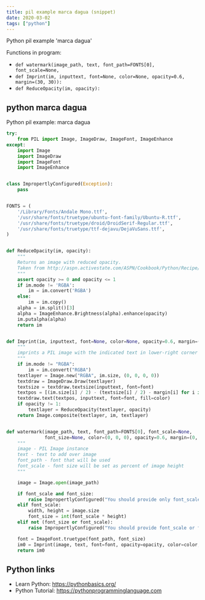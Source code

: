 ```yaml
---
title: pil example marca dagua (snippet)
date: 2020-03-02
tags: ["python"]
---
```

Python pil example 'marca dagua'

Functions in program: 
* `def watermark(image_path, text, font_path=FONTS[0], font_scale=None,`
* `def Imprint(im, inputtext, font=None, color=None, opacity=0.6, margin=(30, 30)):`
* `def ReduceOpacity(im, opacity):`

## python marca dagua

Python pil example: marca dagua

```python
try:
    from PIL import Image, ImageDraw, ImageFont, ImageEnhance
except:
    import Image
    import ImageDraw
    import ImageFont
    import ImageEnhance


class ImpropertlyConfigured(Exception):
    pass


FONTS = (
    '/Library/Fonts/Andale Mono.ttf',
    '/usr/share/fonts/truetype/ubuntu-font-family/Ubuntu-R.ttf',
    '/usr/share/fonts/truetype/droid/DroidSerif-Regular.ttf',
    '/usr/share/fonts/truetype/ttf-dejavu/DejaVuSans.ttf',
)


def ReduceOpacity(im, opacity):
    """
    Returns an image with reduced opacity.
    Taken from http://aspn.activestate.com/ASPN/Cookbook/Python/Recipe/362879
    """
    assert opacity >= 0 and opacity <= 1
    if im.mode != 'RGBA':
        im = im.convert('RGBA')
    else:
        im = im.copy()
    alpha = im.split()[3]
    alpha = ImageEnhance.Brightness(alpha).enhance(opacity)
    im.putalpha(alpha)
    return im


def Imprint(im, inputtext, font=None, color=None, opacity=0.6, margin=(30, 30)):
    """
    imprints a PIL image with the indicated text in lower-right corner
    """
    if im.mode != "RGBA":
        im = im.convert("RGBA")
    textlayer = Image.new("RGBA", im.size, (0, 0, 0, 0))
    textdraw = ImageDraw.Draw(textlayer)
    textsize = textdraw.textsize(inputtext, font=font)
    textpos = [(im.size[i] / 2) - (textsize[i] / 2) - margin[i] for i in [0, 1]]
    textdraw.text(textpos, inputtext, font=font, fill=color)
    if opacity != 1:
        textlayer = ReduceOpacity(textlayer, opacity)
    return Image.composite(textlayer, im, textlayer)


def watermark(image_path, text, font_path=FONTS[0], font_scale=None,
              font_size=None, color=(0, 0, 0), opacity=0.6, margin=(0, 0)):
    """
    image - PIL Image instance
    text - text to add over image
    font_path - font that will be used
    font_scale - font size will be set as percent of image height
    """

    image = Image.open(image_path)

    if font_scale and font_size:
        raise ImpropertlyConfigured("You should provide only font_scale or font_size option, but not both")
    elif font_scale:
        width, height = image.size
        font_size = int(font_scale * height)
    elif not (font_size or font_scale):
        raise ImpropertlyConfigured("You should provide font_scale or font_size option")

    font = ImageFont.truetype(font_path, font_size)
    im0 = Imprint(image, text, font=font, opacity=opacity, color=color, margin=margin)
    return im0

```

## Python links

- Learn Python: https://pythonbasics.org/
- Python Tutorial: https://pythonprogramminglanguage.com
